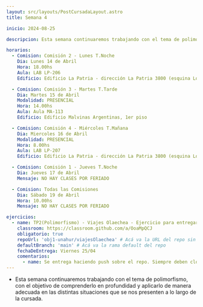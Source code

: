```yaml
---
layout: src/layouts/PostCursadaLayout.astro
title: Semana 4

inicio: 2024-08-25

descripcion: Esta semana continuaremos trabajando con el tema de polimorfismo, con el objetivo de comprenderlo en profundidad y aplicarlo de manera adecuada en las distintas situaciones que se nos presenten a lo largo de la cursada.

horarios:
  - Comision: Comisión 2 - Lunes T.Noche
    Dia: Lunes 14 de Abril
    Hora: 18.00hs
    Aula: LAB LP-206
    Edificio: Edificio La Patria - dirección La Patria 3800 (esquina Los Toldos)

  - Comision: Comisión 3 - Martes T.Tarde
    Dia: Martes 15 de Abril
    Modalidad: PRESENCIAL
    Hora: 14.00hs
    Aula: Aula MA-113
    Edificio: Edificio Malvinas Argentinas, 1er piso

  - Comision: Comisión 4 - Miércoles T.Mañana
    Dia: Miercoles 16 de Abril
    Modalidad: PRESENCIAL
    Hora: 8.00hs
    Aula: LAB LP-207
    Edificio: Edificio La Patria - dirección La Patria 3800 (esquina Los Toldos)

  - Comision: Comisión 1 - Jueves T.Noche
    Dia: Jueves 17 de Abril
    Mensaje: NO HAY CLASES POR FERIADO

  - Comision: Todas las Comisiones
    Dia: Sábado 19 de Abril
    Hora: 10.00hs
    Mensaje: NO HAY CLASES POR FERIADO

ejercicios:
  - name: TP2(Polimorfismo) - Viajes Olaechea - Ejercicio para entregar haciendo push sobre el repositorio con la asignación correspondiente.
    classroom: https://classroom.github.com/a/OoaMpQCJ
    obligatorio: true
    repoUrl: 'obj1-unahur/viajesOlaechea' # Acá va la URL del repo sin el "https://github.com/"
    defaultBranch: 'main' # Acá va la rama default del repo
    fechaDeEntrega: Viernes 25/04
    comentarios:
      - name: Se entrega haciendo push sobre el repo. Siempre deben clonarse el repo que se genera para c/u al momento de Aceptar la asignación.
---
```


- Esta semana continuaremos trabajando con el tema de polimorfismo, con el objetivo de comprenderlo en profundidad y aplicarlo de manera adecuada en las distintas situaciones que se nos presenten a lo largo de la cursada.
